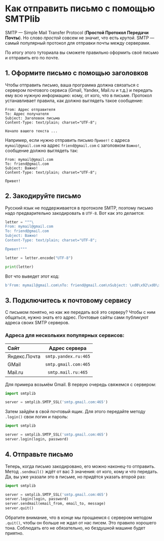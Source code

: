 # Как отправить письмо с помощью SMTPlib

SMTP — Simple Mail Transfer Protocol (**Простой Протокол Передачи Почты**). Но слово *простой* совсем не значит, что есть *крутой*. SMTP — самый популярный протокол для отправки почты между серверами.

По итогу этого туториала вы сможете правильно оформить своё письмо и отправить его по почте.

## 1. Оформите письмо с помощью заголовков

Чтобы отправить письмо, ваша программа должна связаться с сервером почтового сервиса (Gmail, Yandex, Mail.ru и т.д.) и передать ему всю нужную информацию: кому, от кого, что в письме. Протокол устанавливает правила, как должно выглядеть такое сообщение:
```
From: Адрес отправителя
To: Адрес получателя
Subject: Заголовок письма
Content-Type: text/plain; charset="UTF-8";

Начало вашего текста ...
```

Например, если нужно отправить письмо `Привет!` с адреса `mymail@gmail.com` на адрес `friend@gmail.com` с заголовком `Важно!`, сообщение должно выглядеть так:
```
From: mymail@gmail.com
To: friend@gmail.com
Subject: Важно!
Content-Type: text/plain; charset="UTF-8";

Привет!
```

## 2. Закодируйте письмо

Русский язык не поддерживается в протоколе SMTP, поэтому письмо надо предварительно закодировать в `UTF-8`. Вот как это делается:
```py
letter = """\
From: mymail@gmail.com
To: friend@gmail.com
Subject: Важно!
Content-Type: text/plain; charset="UTF-8";

Привет!"""

letter = letter.encode("UTF-8")

print(letter)
```

Вот что выведет этот код:
```py
b'From: mymail@gmail.com\nTo: friend@gmail.com\nSubject: \xd0\x92\xd0\xb0\xd0\xb6\xd0\xbd\xd0\xbe!\nContent-Type: text/plain; charset="UTF-8";\n\n\xd0\x9f\xd1\x80\xd0\xb8\xd0\xb2\xd0\xb5\xd1\x82!'

```

## 3. Подключитесь к почтовому сервису

С письмом понятно, но как же передать всё это серверу? Чтобы с ним общаться, нужно знать его адрес. Почтовые сайты сами публикуют адреса своих SMTP серверов.

### Адреса для нескольких популярных сервисов:

| Сайт| Адрес сервера |
| :------------- | :-------------:|
| Яндекс.Почта |`smtp.yandex.ru:465`|
| GMail |`smtp.gmail.com:465`|
| Mail.ru |`smtp.mail.ru:465`|


Для примера возьмём Gmail. В первую очередь свяжемся с сервером:
```python
import smtplib

server = smtplib.SMTP_SSL('smtp.gmail.com:465')
```

Затем зайдём в свой почтовый ящик. Для этого передайте методу `.login()` свои логин и пароль:
```python
import smtplib

server = smtplib.SMTP_SSL('smtp.gmail.com:465')
server.login(login, password)
```

## 4. Отправьте письмо

Теперь, когда письмо закодировано, его можно наконец-то отправить. Метод `.sendmail()` ждёт от вас 3 значения: от кого, кому и что передать. Да, вы уже указали это в письме, но придётся указать второй раз:
```python
import smtplib

server = smtplib.SMTP_SSL('smtp.gmail.com:465')
server.login(login, password)
server.sendmail(email_from, email_to, message)
server.quit()
```

Обратите внимание, что в конце мы прощаемся с сервером методом `.quit()`, чтобы он больше не ждал от нас писем. Это правило хорошего тона. Соблюдать его не обязательно, но бездушной машине будет приятно.
